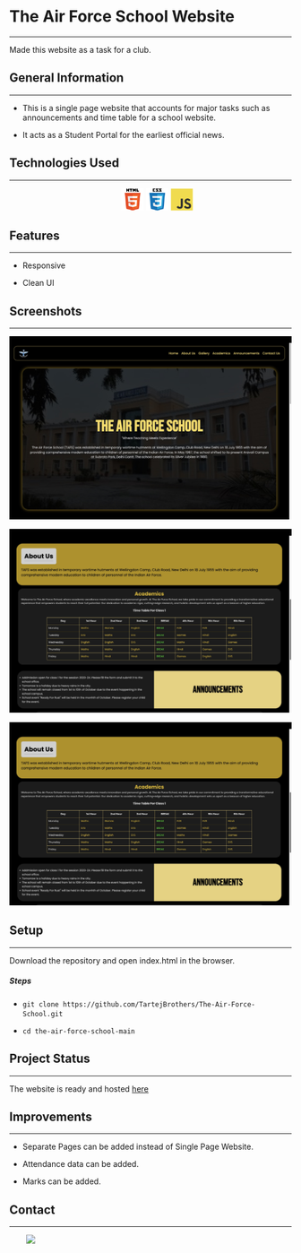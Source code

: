 <h1>The Air Force School Website</h1>
<hr><p>Made this website as a task for a club.</p><h2>General Information</h2>
<hr><ul>
<li>This is a single page website that accounts for major tasks such as announcements and time table for a school website.</li>
</ul><ul>
<li>It acts as a Student Portal for the earliest official news.</li>
</ul><h2>Technologies Used</h2>
<hr><ul align="center">
 <img src="https://raw.githubusercontent.com/devicons/devicon/master/icons/html5/html5-original-wordmark.svg" alt="html5" width="40" height="40"/>

<img src="https://raw.githubusercontent.com/devicons/devicon/master/icons/css3/css3-original-wordmark.svg" alt="css3" width="40" height="40"/>

<img src="https://raw.githubusercontent.com/devicons/devicon/master/icons/javascript/javascript-original.svg" alt="javascript" width="40" height="40"/>

</ul><h2>Features</h2>
<hr><ul>
<li>Responsive</li>
</ul><ul>
<li>Clean UI</li>
</ul><h2>Screenshots</h2>
<hr><p><img src="readme/1.jpg" alt=""></p><p><img src="readme/2.jpg" alt=""></p><p><img src="readme/2.jpg" alt=""></p><h2>Setup</h2>
<hr><p>Download the repository and open index.html in the browser.</p><h5>Steps</h5><ul>
<li><code>git clone https://github.com/TartejBrothers/The-Air-Force-School.git</code></li>
</ul><ul>
<li><code>cd the-air-force-school-main</code></li>

</ul>
<h2>Project Status</h2>
<hr><p>The website is ready and hosted <a href="https://theairforceschool.web.app/">here</a></p><h2>Improvements</h2>
<hr><ul>
<li>Separate Pages can be added instead of Single Page Website.</li>
</ul><ul>
<li>Attendance data can be added.</li>
</ul><ul>
<li>Marks can be added.</li>
</ul><h2>Contact</h2>
<hr><p><span style="margin-right: 30px;"></span><a href="https://www.linkedin.com/in/tartej/"><img target="_blank" src="https://cdn.jsdelivr.net/gh/devicons/devicon/icons/linkedin/linkedin-original.svg" style="width: 10%;"></a></p>
